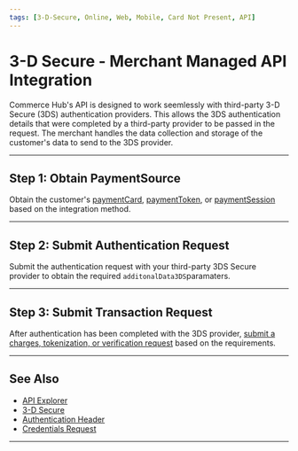```yaml
---
tags: [3-D-Secure, Online, Web, Mobile, Card Not Present, API]
---
```


# 3-D Secure - Merchant Managed API Integration

Commerce Hub's API is designed to work seemlessly with third-party 3-D Secure (3DS) authentication providers. This allows the 3DS authentication details that were completed by a third-party provider to be passed in the request. The merchant handles the data collection and storage of the customer's data to send to the 3DS provider.

---

## Step 1: Obtain PaymentSource

Obtain the customer's [paymentCard](?path=docs/Resources/Guides/Payment-Sources/Payment-Card.md), [paymentToken](?path=docs/Resources/API-Documents/Payments_VAS/Payment-Token.md), or [paymentSession](?path+docs/Online-Mobile-Digital/Secure-Data-Capture/API/API-Only.md) based on the integration method.

---

## Step 2: Submit Authentication Request

Submit the authentication request with your third-party 3DS Secure provider to obtain the required `additonalData3DS`paramaters.

---

## Step 3: Submit Transaction Request

After authentication has been completed with the 3DS provider, [submit a charges, tokenization, or verification request](?path=docs/Online-Mobile-Digital/3D-Secure/3DS-Request.md) based on the requirements.

---

## See Also

- [API Explorer](../api/?type=post&path=/payments/v1/charges)
- [3-D Secure](?path=docs/Online-Mobile-Digital/3D-Secure/3DSecure.md)
- [Authentication Header](?path=docs/Resources/API-Documents/Authentication-Header.md)
- [Credentials Request](?path=docs/Resources/API-Documents/Security/Credentials.md)

---
